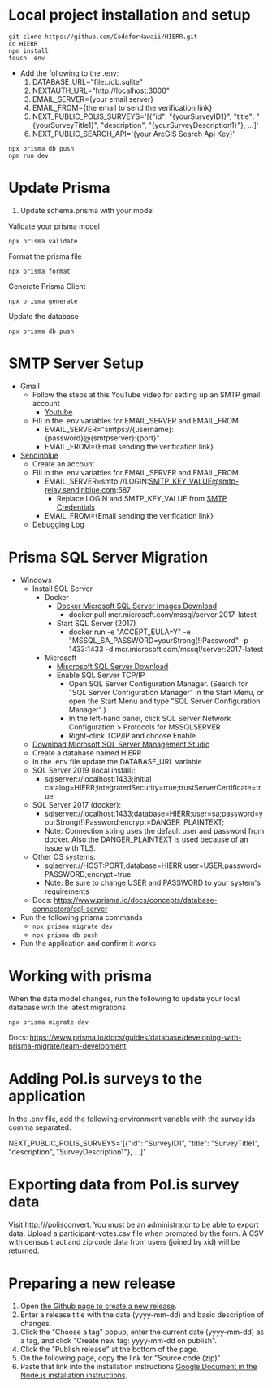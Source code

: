 # Local project installation and setup

```
git clone https://github.com/CodeforHawaii/HIERR.git
cd HIERR
npm install
touch .env
```

- Add the following to the .env:
  1.  DATABASE_URL="file:./db.sqlite"
  2.  NEXTAUTH_URL="http://localhost:3000"
  3.  EMAIL_SERVER={your email server}
  4.  EMAIL_FROM={the email to send the verification link}
  5.  NEXT_PUBLIC_POLIS_SURVEYS='[{"id": "{yourSurveyID1}", "title": "{yourSurveyTitle1}", "description", "{yourSurveyDescription1}"}, ...]'
  6.  NEXT_PUBLIC_SEARCH_API='{your ArcGIS Search Api Key}'

```
npx prisma db push
npm run dev
```

# Update Prisma

1. Update schema.prisma with your model

Validate your prisma model

```
npx prisma validate
```

Format the prisma file

```
npx prisma format
```

Generate Prisma Client

```
npx prisma generate
```

Update the database

```
npx prisma db push
```

# SMTP Server Setup

- Gmail
  - Follow the steps at this YouTube video for setting up an SMTP gmail account
    - [Youtube](https://www.youtube.com/watch?v=1YXVdyVuFGA)
  - Fill in the .env variables for EMAIL_SERVER and EMAIL_FROM
    - EMAIL_SERVER="smtps://{username}:{password}@{smtpserver}:{port}"
    - EMAIL_FROM={Email sending the verification link}
- [Sendinblue](https://app.sendinblue.com)
  - Create an account
  - Fill in the .env variables for EMAIL_SERVER and EMAIL_FROM
    - EMAIL_SERVER=smtp://LOGIN:SMTP_KEY_VALUE@smtp-relay.sendinblue.com:587
      - Replace LOGIN and SMTP_KEY_VALUE from [SMTP Credentials](https://app.sendinblue.com/settings/keys/smtp)
    - EMAIL_FROM={Email sending the verification link}
  - Debugging [Log](https://app-smtp.sendinblue.com/log)

# Prisma SQL Server Migration

- Windows
  - Install SQL Server
    - Docker
      - [Docker Microsoft SQL Server Images Download](https://hub.docker.com/_/microsoft-mssql-server)
        - docker pull mcr.microsoft.com/mssql/server:2017-latest
      - Start SQL Server (2017)
        - docker run -e "ACCEPT_EULA=Y" -e "MSSQL_SA_PASSWORD=yourStrong(!)Password" -p 1433:1433 -d mcr.microsoft.com/mssql/server:2017-latest
    - Microsoft
      - [Miscrosoft SQL Server Download](https://www.microsoft.com/en-us/sql-server/sql-server-downloads)
      - Enable SQL Server TCP/IP
        - Open SQL Server Configuration Manager. (Search for "SQL Server Configuration Manager" in the Start Menu, or open the Start Menu and type "SQL Server Configuration Manager".)
        - In the left-hand panel, click SQL Server Network Configuration > Protocols for MSSQLSERVER
        - Right-click TCP/IP and choose Enable.
  - [Download Microsoft SQL Server Management Studio](https://learn.microsoft.com/en-us/sql/ssms/download-sql-server-management-studio-ssms)
  - Create a database named HIERR
  - In the .env file update the DATABASE_URL variable
  - SQL Server 2019 (local install):
    - sqlserver://localhost:1433;initial catalog=HIERR;integratedSecurity=true;trustServerCertificate=true;
  - SQL Server 2017 (docker):
    - sqlserver://localhost:1433;database=HIERR;user=sa;password=yourStrong(!)Password;encrypt=DANGER_PLAINTEXT;
    - Note: Connection string uses the default user and password from docker. Also the DANGER_PLAINTEXT is used because of an issue with TLS.
  - Other OS systems:
    - sqlserver://HOST:PORT;database=HIERR;user=USER;password=PASSWORD;encrypt=true
    - Note: Be sure to change USER and PASSWORD to your system's requirements
  - Docs: https://www.prisma.io/docs/concepts/database-connectors/sql-server
- Run the following prisma commands
  - `npx prisma migrate dev`
  - `npx prisma db push`
- Run the application and confirm it works

# Working with prisma

When the data model changes, run the following to update your local database with the latest migrations

```
npx prisma migrate dev
```

Docs: https://www.prisma.io/docs/guides/database/developing-with-prisma-migrate/team-development

# Adding Pol.is surveys to the application

In the .env file, add the following environment variable with the survey ids comma separated.

NEXT_PUBLIC_POLIS_SURVEYS='[{"id": "SurveyID1", "title": "SurveyTitle1", "description", "SurveyDescription1"}, ...]'

# Exporting data from Pol.is survey data

Visit http://<hierr server>/polisconvert. You must be an administrator to be able to export data. Upload a participant-votes.csv file when prompted by the form. A CSV with census tract and zip code data from users (joined by xid) will be returned.

# Preparing a new release

1. Open [the Github page to create a new release](https://github.com/CodeforHawaii/HIERR/releases/new).
1. Enter a release title with the date (yyyy-mm-dd) and basic description of changes.
1. Click the "Choose a tag" popup, enter the current date (yyyy-mm-dd) as a tag, and click "Create new tag: yyyy-mm-dd on publish".
1. Click the "Publish release" at the bottom of the page.
1. On the following page, copy the link for "Source code (zip)"
1. Paste that link into the installation instructions [Google Document in the Node.js installation instructions](https://docs.google.com/document/d/1evPMUb8FKiK-BrtP1ILxUfEr9OE8Vwxyew7zUsragCw/edit#heading=h.c5qw6vbumyf6).
